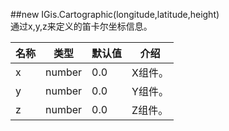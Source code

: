 ##new IGis.Cartographic(longitude,latitude,height)  
通过x,y,z来定义的笛卡尔坐标信息。  
  
名称|类型|默认值|介绍  
-|-|-|-   
x|number|0.0|X组件。  
y|number|0.0|Y组件。  
z|number|0.0|Z组件。